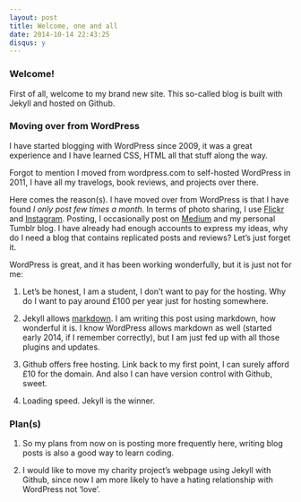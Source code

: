```yaml
---
layout: post
title: Welcome, one and all
date: 2014-10-14 22:43:25
disqus: y
---
```

### Welcome!
First of all, welcome to my brand new site. This so-called blog is built with Jekyll and hosted on Github. 

### Moving over from WordPress
I have started blogging with WordPress since 2009, it was a great experience and I have learned CSS, HTML all that stuff along the way. 

Forgot to mention I moved from wordpress.com to self-hosted WordPress in 2011, I have all my travelogs, book reviews, and projects over there. 

Here comes the reason(s). I have moved over from WordPress is that I have found *I only post few times a month*. In terms of photo sharing, I use [Flickr](flickr.com/photos/splendorevision/) and [Instagram](instagram.com/taylorhxu). Posting, I occasionally post on [Medium](medium.com/@taylorhxu) and my personal Tumblr blog. I have already had enough accounts to express my ideas, why do I need a blog that contains replicated posts and reviews? Let’s just forget it.

WordPress is great, and it has been working wonderfully, but it is just not for me:

1. Let’s be honest, I am a student, I don’t want to pay for the hosting. Why do I want to pay around £100 per year just for hosting somewhere.

2. Jekyll allows [markdown](https://medium.com/@taylorhxu/markdown-for-dummies-a24e982b8e85). I am writing this post using markdown, how wonderful it is. I know WordPress allows markdown as well (started early 2014, if I remember correctly), but I am just fed up with all those plugins and updates.

3. Github offers free hosting. Link back to my first point, I can surely afford £10 for the domain. And also I can have version control with Github, sweet.

4. Loading speed. Jekyll is the winner. 

### Plan(s)
1. So my plans from now on is posting more frequently here, writing blog posts is also a good way to learn coding. 

2. I would like to move my charity project’s webpage using Jekyll with Github, since now I am more likely to have a hating relationship with WordPress not ‘love’.


